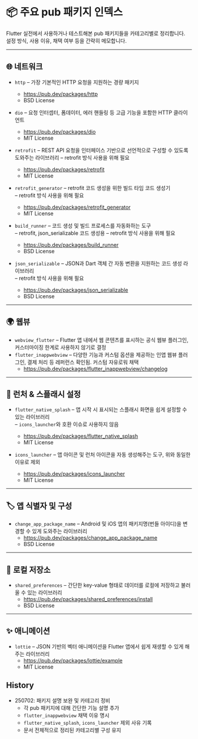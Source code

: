 # 📦 주요 pub 패키지 인덱스

Flutter 실전에서 사용하거나 테스트해본 pub 패키지들을 카테고리별로 정리합니다.  
설정 방식, 사용 이유, 채택 여부 등을 간략히 메모합니다.

---

## 🌐 네트워크

- `http` – 가장 기본적인 HTTP 요청을 지원하는 경량 패키지  
    - https://pub.dev/packages/http
    - BSD License

- `dio` – 요청 인터셉터, 폼데이터, 에러 핸들링 등 고급 기능을 포함한 HTTP 클라이언트  
    - https://pub.dev/packages/dio
    - MIT License
- `retrofit` – REST API 요청을 인터페이스 기반으로 선언적으로 구성할 수 있도록 도와주는 라이브러리
    – retrofit 방식 사용을 위해 필요 
    - https://pub.dev/packages/retrofit 
    - MIT License
- `retrofit_generator` – retrofit 코드 생성을 위한 빌드 타임 코드 생성기  
    – retrofit 방식 사용을 위해 필요 
    - https://pub.dev/packages/retrofit_generator 
    - MIT License
- `build_runner` – 코드 생성 및 빌드 프로세스를 자동화하는 도구  
    – retrofit, json_serializable 코드 생성용 
    – retrofit 방식 사용을 위해 필요  
    - https://pub.dev/packages/build_runner
    - BSD License
- `json_serializable` – JSON과 Dart 객체 간 자동 변환을 지원하는 코드 생성 라이브러리  
    – retrofit 방식 사용을 위해 필요  
    - https://pub.dev/packages/json_serializable
    - BSD License


---

## 🌍 웹뷰

- `webview_flutter` – Flutter 앱 내에서 웹 콘텐츠를 표시하는 공식 웹뷰 플러그인, 커스터마이징 한계로 사용하지 않기로 결정  
- `flutter_inappwebview` – 다양한 기능과 커스텀 옵션을 제공하는 인앱 웹뷰 플러그인, 결제 처리 등 레퍼런스 확인됨. 커스텀 자유로워 채택
    - https://pub.dev/packages/flutter_inappwebview/changelog

---

## 🧼 런처 & 스플래시 설정

- `flutter_native_splash` – 앱 시작 시 표시되는 스플래시 화면을 쉽게 설정할 수 있는 라이브러리  
    – `icons_launcher`와 호환 이슈로 사용하지 않음  
    - https://pub.dev/packages/flutter_native_splash
    - MIT License

- `icons_launcher` – 앱 아이콘 및 런처 아이콘을 자동 생성해주는 도구, 위와 동일한 이유로 제외  
    - https://pub.dev/packages/icons_launcher
    - MIT License
---

## 🏷 앱 식별자 및 구성

- `change_app_package_name` – Android 및 iOS 앱의 패키지명(번들 아이디)을 변경할 수 있게 도와주는 라이브러리  
    - https://pub.dev/packages/change_app_package_name
    - BSD License

---

## 💾 로컬 저장소

- `shared_preferences` – 간단한 key-value 형태로 데이터를 로컬에 저장하고 불러올 수 있는 라이브러리  
    - https://pub.dev/packages/shared_preferences/install
    - BSD License

---

## ✨ 애니메이션

- `lottie` – JSON 기반의 벡터 애니메이션을 Flutter 앱에서 쉽게 재생할 수 있게 해주는 라이브러리  
    - https://pub.dev/packages/lottie/example
    - MIT License


## History
- 250702: 패키지 설명 보완 및 카테고리 정비  
    - 각 pub 패키지에 대해 간단한 기능 설명 추가  
    - `flutter_inappwebview` 채택 이유 명시  
    - `flutter_native_splash`, `icons_launcher` 제외 사유 기록  
    - 문서 전체적으로 정리된 카테고리별 구성 유지
